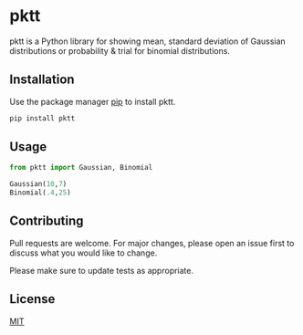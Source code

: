 # pktt

pktt is a Python library for showing mean, standard deviation of Gaussian distributions or probability & trial for binomial distributions.

## Installation

Use the package manager [pip](https://pip.pypa.io/en/stable/) to install pktt.

```bash
pip install pktt
```

## Usage

```python
from pktt import Gaussian, Binomial 

Gaussian(10,7)
Binomial(.4,25)
```

## Contributing
Pull requests are welcome. For major changes, please open an issue first to discuss what you would like to change.

Please make sure to update tests as appropriate.

## License
[MIT](https://choosealicense.com/licenses/mit/)